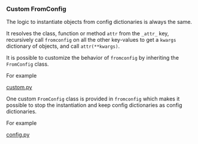 ### Custom FromConfig  <!-- {docsify-ignore} -->

The logic to instantiate objects from config dictionaries is always the same.

It resolves the class, function or method `attr` from the `_attr_` key, recursively call `fromconfig` on all the other key-values to get a `kwargs` dictionary of objects, and call `attr(**kwargs)`.

It is possible to customize the behavior of `fromconfig` by inheriting the `FromConfig` class.

For example

[custom.py](custom.py ':include :type=code python')


One custom `FromConfig` class is provided in `fromconfig` which makes it possible to stop the instantiation and keep config dictionaries as config dictionaries.

For example

[config.py](config.py ':include :type=code python')
